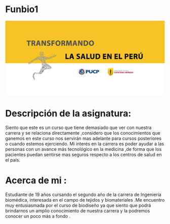 # Funbio1
![](https://github.com/MaricieloTello10/Funbio1/blob/main/Archivo1/ingenieria_biomedica_pucp_upch_cover%20(1).jpg)
# Descripción de la asignatura:
Siento que este es un curso que tiene demasiado que ver con nuestra carrera y se relaciona directamente ,considero que los conocimientos que ganemos en este curso nos servirán mas adelante para cursos posteriores o cuando estemos ejerciendo. 
Mi interés en la carrera es poder ayudar a las personas con un avance más tecnológico en la medicina ,de forma que los pacientes puedan sentirse mas seguros respecto a los centros de salud en el país.
# Acerca de mi :
Estudiante de 19 años cursando el segundo año de la carrera de Ingeniería biomédica, interesada en el campo de tejidos y biomateriales .Me encuentro muy entusiasmada por el curso de biodiseño ya que siento que podrá brindarnos un amplio conocimiento de nuestra carrera y la podremos conocer un poco más a fondo .
